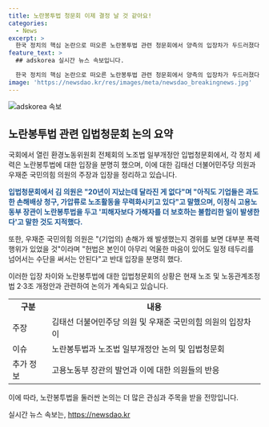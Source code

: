 ```yaml
---
title: 노란봉투법 청문회 이제 결정 날 것 같아요!
categories:
  - News
excerpt: >
  한국 정치의 핵심 논란으로 떠오른 노란봉투법 관련 청문회에서 양측의 입장차가 두드러졌다. 더불어민주당은 기업의 노동조합 무력화와 손해배상 문제를 제기하며 법 필요성을 강조했고, 국민의힘은 대화와 타협을 통한 문제해결을 강조하며 반대 입장을 표명했다. 노란봉투법은 하청 노동자의 원청 책임을 강화하고 파업 노동자에 대한 기업의 손해배상 청구를 제한하는 내용을 담고 있다. 이에 대한 갈등이 거세지고 있으며, 과거의 경험과 다양한 입장을 고려한 법안의 필요성이 대두되고 있다.
feature_text: >
  ## adskorea 실시간 뉴스 속보입니다.

  한국 정치의 핵심 논란으로 떠오른 노란봉투법 관련 청문회에서 양측의 입장차가 두드러졌다. 더불어민주당은 기업의 노동조합 무력화와 손해배상 문제를 제기하며 법 필요성을 강조했고, 국민의힘은 대화와 타협을 통한 문제해결을 강조하며 반대 입장을 표명했다. 노란봉투법은 하청 노동자의 원청 책임을 강화하고 파업 노동자에 대한 기업의 손해배상 청구를 제한하는 내용을 담고 있다. 이에 대한 갈등이 거세지고 있으며, 과거의 경험과 다양한 입장을 고려한 법안의 필요성이 대두되고 있다.
image: 'https://newsdao.kr/res/images/meta/newsdao_breakingnews.jpg'
---
```


<p><img src="https://newsdao.kr/res/images/meta/newsdao_breakingnews.jpg" alt="adskorea 속보" /></p>

<h2 data-ke-size="size26">노란봉투법 관련 입법청문회 논의 요약</h2>

<p>국회에서 열린 환경노동위원회 전체회의 노조법 일부개정안 입법청문회에서, 각 정치 세력은 노란봉투법에 대한 입장을 분명히 했으며, 이에 대한 김태선 더불어민주당 의원과 우재준 국민의힘 의원의 주장과 입장을 정리하고 있습니다.</p>

<p data-ke-size="size16"><b><span style="color: #1a5490;">입법청문회에서 김 의원은 "20년이 지났는데 달라진 게 없다"며 "아직도 기업들은 과도한 손해배상 청구, 가압류로 노조활동을 무력화시키고 있다"고 말했으며, 이정식 고용노동부 장관이 노란봉투법을 두고 '피해자보다 가해자를 더 보호하는 불합리한 일이 발생한다'고 말한 것도 지적했다.</span></b></p>

<p>또한, 우재준 국민의힘 의원은 "(기업의) 손해가 왜 발생했는지 경위를 보면 대부분 폭력행위가 있었을 것"이라며 "헌법은 본인이 아무리 억울한 마음이 있어도 일정 테두리를 넘어서는 수단을 써서는 안된다"고 반대 입장을 분명히 했다. </p>

<p>이러한 입장 차이와 노란봉투법에 대한 입법청문회의 상황은 현재 노조 및 노동관계조정법 2·3조 개정안과 관련하여 논의가 계속되고 있습니다. </p>

<table>
  <tr>
    <td style="text-align: center; height: 17px;"><b>구분</b></td>
    <td style="text-align: center; height: 17px;"><b>내용</b></td>
  </tr>
  <tr>
    <td style="text-align: left;">주장</td>
    <td style="text-align: left;">김태선 더불어민주당 의원 및 우재준 국민의힘 의원의 입장차이</td>
  </tr>
  <tr>
    <td style="text-align: left;">이슈</td>
    <td style="text-align: left;">노란봉투법과 노조법 일부개정안 논의 및 입법청문회</td>
  </tr>
  <tr>
    <td style="text-align: left;">추가 정보</td>
    <td style="text-align: left;">고용노동부 장관의 발언과 이에 대한 의원들의 반응</td>
  </tr>
</table>

<p>이에 따라, 노란봉투법을 둘러싼 논의는 더 많은 관심과 주목을 받을 전망입니다.</p>
실시간 뉴스 속보는, <a href="https://newsdao.kr" rel="dofollow">https://newsdao.kr</a>


